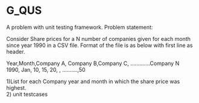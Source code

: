 G_QUS
=====

A problem with unit testing framework.  Problem statement:  

Consider Share prices for a N number of companies given for each month since year 1990 in a CSV file. Format of the file is as below with first line as header.  

Year,Month,Company A, Company B,Company C, .............Company N  
1990, Jan, 10, 15, 20, , ..........,50      

1)List for each Company year and month in which the share price was highest.     
2) unit testcases
